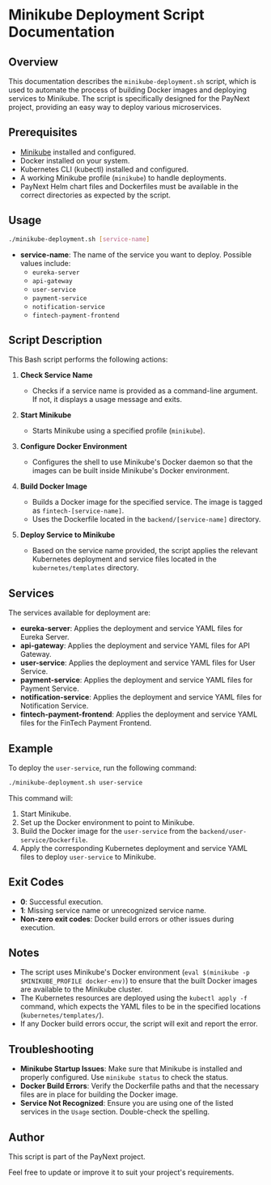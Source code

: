 # Minikube Deployment Script Documentation

## Overview
This documentation describes the `minikube-deployment.sh` script, which is used to automate the process of building Docker images and deploying services to Minikube. The script is specifically designed for the PayNext project, providing an easy way to deploy various microservices.

## Prerequisites
- [Minikube](https://minikube.sigs.k8s.io/docs/start/) installed and configured.
- Docker installed on your system.
- Kubernetes CLI (kubectl) installed and configured.
- A working Minikube profile (`minikube`) to handle deployments.
- PayNext Helm chart files and Dockerfiles must be available in the correct directories as expected by the script.

## Usage
```sh
./minikube-deployment.sh [service-name]
```
- **service-name**: The name of the service you want to deploy. Possible values include:
    - `eureka-server`
    - `api-gateway`
    - `user-service`
    - `payment-service`
    - `notification-service`
    - `fintech-payment-frontend`

## Script Description
This Bash script performs the following actions:

1. **Check Service Name**
    - Checks if a service name is provided as a command-line argument. If not, it displays a usage message and exits.

2. **Start Minikube**
    - Starts Minikube using a specified profile (`minikube`).

3. **Configure Docker Environment**
    - Configures the shell to use Minikube's Docker daemon so that the images can be built inside Minikube's Docker environment.

4. **Build Docker Image**
    - Builds a Docker image for the specified service. The image is tagged as `fintech-[service-name]`.
    - Uses the Dockerfile located in the `backend/[service-name]` directory.

5. **Deploy Service to Minikube**
    - Based on the service name provided, the script applies the relevant Kubernetes deployment and service files located in the `kubernetes/templates` directory.

## Services
The services available for deployment are:
- **eureka-server**: Applies the deployment and service YAML files for Eureka Server.
- **api-gateway**: Applies the deployment and service YAML files for API Gateway.
- **user-service**: Applies the deployment and service YAML files for User Service.
- **payment-service**: Applies the deployment and service YAML files for Payment Service.
- **notification-service**: Applies the deployment and service YAML files for Notification Service.
- **fintech-payment-frontend**: Applies the deployment and service YAML files for the FinTech Payment Frontend.

## Example
To deploy the `user-service`, run the following command:

```sh
./minikube-deployment.sh user-service
```
This command will:
1. Start Minikube.
2. Set up the Docker environment to point to Minikube.
3. Build the Docker image for the `user-service` from the `backend/user-service/Dockerfile`.
4. Apply the corresponding Kubernetes deployment and service YAML files to deploy `user-service` to Minikube.

## Exit Codes
- **0**: Successful execution.
- **1**: Missing service name or unrecognized service name.
- **Non-zero exit codes**: Docker build errors or other issues during execution.

## Notes
- The script uses Minikube's Docker environment (`eval $(minikube -p $MINIKUBE_PROFILE docker-env)`) to ensure that the built Docker images are available to the Minikube cluster.
- The Kubernetes resources are deployed using the `kubectl apply -f` command, which expects the YAML files to be in the specified locations (`kubernetes/templates/`).
- If any Docker build errors occur, the script will exit and report the error.

## Troubleshooting
- **Minikube Startup Issues**: Make sure that Minikube is installed and properly configured. Use `minikube status` to check the status.
- **Docker Build Errors**: Verify the Dockerfile paths and that the necessary files are in place for building the Docker image.
- **Service Not Recognized**: Ensure you are using one of the listed services in the `Usage` section. Double-check the spelling.

## Author
This script is part of the PayNext project.

Feel free to update or improve it to suit your project's requirements.
